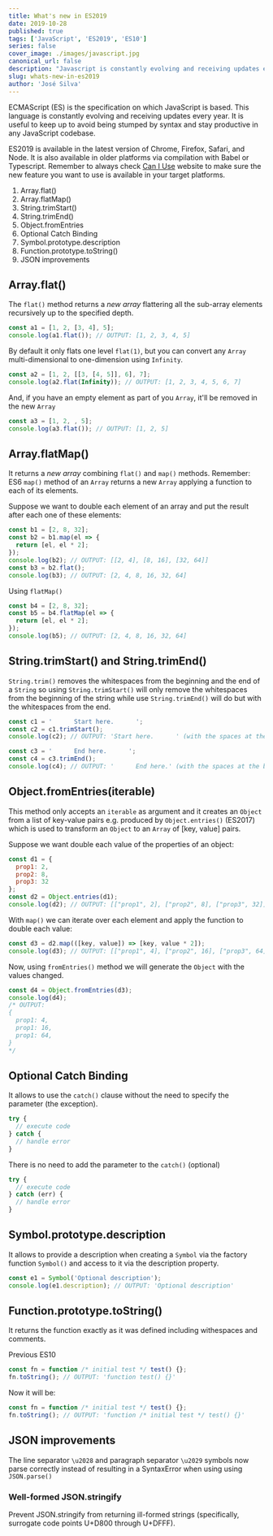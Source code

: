 ```yaml
---
title: What's new in ES2019
date: 2019-10-28
published: true
tags: ['JavaScript', 'ES2019', 'ES10']
series: false
cover_image: ./images/javascript.jpg
canonical_url: false
description: "Javascript is constantly evolving and receiving updates every year. It is useful to learn as soon as possible to avoid being stumped by syntax and stay productive in any JavaScript codebase."  
slug: whats-new-in-es2019
author: 'José Silva'
---
```


ECMAScript (ES) is the specification on which JavaScript is based. This language is constantly evolving and receiving updates every year. It is useful to keep up to avoid being stumped by syntax and stay productive in any JavaScript codebase.

ES2019 is available in the latest version of Chrome, Firefox, Safari, and Node. It is also available in older platforms via compilation with Babel or Typescript. Remember to always check [Can I Use](https://caniuse.com) website to make sure the new feature you want to use is available in your target platforms.

1. Array.flat()
2. Array.flatMap()
3. String.trimStart()
4. String.trimEnd()
5. Object.fromEntries
6. Optional Catch Binding
7. Symbol.prototype.description
8. Function.prototype.toString()
9. JSON improvements

## Array.flat()
The `flat()` method returns a *new array* flattering all the sub-array elements recursively up to the specified depth.

```js
const a1 = [1, 2, [3, 4], 5];
console.log(a1.flat()); // OUTPUT: [1, 2, 3, 4, 5]
```

By default it only flats one level `flat(1)`, but you can convert any `Array` multi-dimensional to one-dimension using `Infinity`.

```js
const a2 = [1, 2, [[3, [4, 5]], 6], 7];
console.log(a2.flat(Infinity)); // OUTPUT: [1, 2, 3, 4, 5, 6, 7]
```

And, if you have an empty element as part of you `Array`, it'll be removed in the new `Array`

```js
const a3 = [1, 2, , 5];
console.log(a3.flat()); // OUTPUT: [1, 2, 5]
```

## Array.flatMap()
It returns a *new array* combining `flat()` and `map()` methods. Remember: ES6 `map()` method of an `Array` returns a new `Array` applying a function to each of its elements. 

Suppose we want to double each element of an array and put the result after each one of these elements:

```js
const b1 = [2, 8, 32];
const b2 = b1.map(el => {
  return [el, el * 2];
});
console.log(b2); // OUTPUT: [[2, 4], [8, 16], [32, 64]]
const b3 = b2.flat();
console.log(b3); // OUTPUT: [2, 4, 8, 16, 32, 64]
```

Using `flatMap()`

```js
const b4 = [2, 8, 32];
const b5 = b4.flatMap(el => {
  return [el, el * 2];
});
console.log(b5); // OUTPUT: [2, 4, 8, 16, 32, 64]
```

## String.trimStart() and String.trimEnd()

`String.trim()` removes the whitespaces from the beginning and the end of a `String` so using `String.trimStart()` will only remove the whitespaces from the beginning of the string while use `String.trimEnd()` will do but with the whitespaces from the end.

```js
const c1 = '      Start here.      ';
const c2 = c1.trimStart();
console.log(c2); // OUTPUT: 'Start here.      ' (with the spaces at the end)
```

```js
const c3 = '      End here.      ';
const c4 = c3.trimEnd();
console.log(c4); // OUTPUT: '      End here.' (with the spaces at the beggining)
```

## Object.fromEntries(iterable)

This method only accepts an `iterable` as argument and it creates an `Object` from a list of key-value pairs e.g. produced by `Object.entries()` (ES2017) which is used to transform an `Object` to an `Array` of [key, value] pairs.

Suppose we want double each value of the properties of an object:

```js
const d1 = {
  prop1: 2,
  prop2: 8,
  prop3: 32
};
const d2 = Object.entries(d1);
console.log(d2); // OUTPUT: [["prop1", 2], ["prop2", 8], ["prop3", 32]]
```

With `map()` we can iterate over each element and apply the function to double each value:

```js
const d3 = d2.map(([key, value]) => [key, value * 2]);
console.log(d3); // OUTPUT: [["prop1", 4], ["prop2", 16], ["prop3", 64]]
```

Now, using `fromEntries()` method we will generate the `Object` with the values changed.

```js
const d4 = Object.fromEntries(d3);
console.log(d4);
/* OUTPUT:
{
  prop1: 4,
  prop1: 16,
  prop1: 64,
}
*/
```

## Optional Catch Binding

It allows to use the `catch()` clause without the need to specify the parameter (the exception).

```js
try {
  // execute code 
} catch {
  // handle error
}
```

There is no need to add the parameter to the `catch()` (optional)

```js
try {
  // execute code
} catch (err) {
  // handle error
}
```

## Symbol.prototype.description

It allows to provide a description when creating a `Symbol` via the factory function `Symbol()` and access to it via the description property.

```js
const e1 = Symbol('Optional description');
console.log(e1.description); // OUTPUT: 'Optional description'
```

## Function.prototype.toString()

It returns the function exactly as it was defined including withespaces and comments.

Previous ES10

```js
const fn = function /* initial test */ test() {};
fn.toString(); // OUTPUT: 'function test() {}'
```

Now it will be:

```js
const fn = function /* initial test */ test() {};
fn.toString(); // OUTPUT: 'function /* initial test */ test() {}'
```

## JSON improvements

The line separator `\u2028` and paragraph separator `\u2029` symbols now parse correctly instead of resulting in a SyntaxError when using using `JSON.parse()`

### Well-formed JSON.stringify 

Prevent JSON.stringify from returning ill-formed strings (specifically, surrogate code points U+D800 through U+DFFF).
